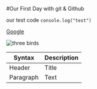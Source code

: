 #Our First Day with git & Github

our test code
`console.log("test")`

[Google](https://www.google.com)

![three birds](https://media.istockphoto.com/id/1349074934/photo/birds.jpg?s=612x612&w=0&k=20&c=XVU4v7ZKVQ8wLaFNJn4THYxyHnBfav5qRauGe_p6fNA=)

| Syntax | Description |
| ----------- | ----------- |
| Header | Title |
| Paragraph | Text |
